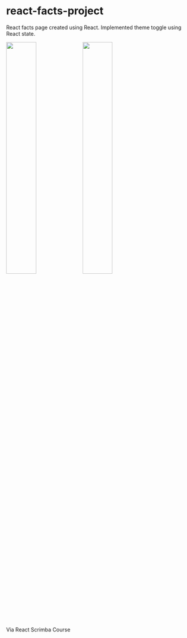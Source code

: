 # react-facts-project

React facts page created using React. Implemented theme toggle using React state.

<p float="left">
  <img src="https://github.com/sanketvagal/react-facts-project/assets/20254776/414283f4-96e8-4124-b98c-349aa3bed4a8" width=40% />
  <img src="https://github.com/sanketvagal/react-facts-project/assets/20254776/1cc668f5-3264-4439-9e02-3c116e427b71" width=40% /> 
</p>

Via React Scrimba Course
